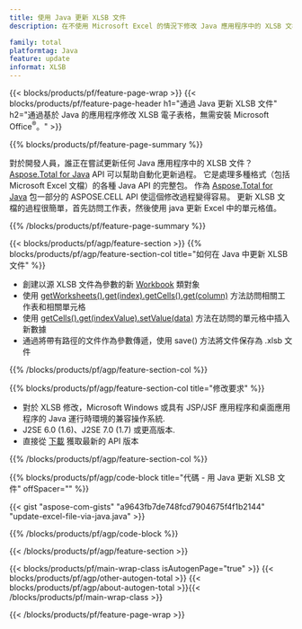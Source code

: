 ```yaml
---
title: 使用 Java 更新 XLSB 文件
description: 在不使用 Microsoft Excel 的情況下修改 Java 應用程序中的 XLSB 文檔。 優化代碼以最快的方式在 java 中編寫和編輯 excel 文件。

family: total
platformtag: Java
feature: update
informat: XLSB
---
```

{{< blocks/products/pf/feature-page-wrap >}}
{{< blocks/products/pf/feature-page-header h1="通過 Java 更新 XLSB 文件" h2="通過基於 Java 的應用程序修改 XLSB 電子表格，無需安裝 Microsoft Office<sup>&reg;</sup>。" >}}

{{% blocks/products/pf/feature-page-summary %}}

對於開發人員，誰正在嘗試更新任何 Java 應用程序中的 XLSB 文件？ [Aspose.Total for Java](https://products.aspose.com/total/java/) API 可以幫助自動化更新過程。 它是處理多種格式（包括 Microsoft Excel 文檔）的各種 Java API 的完整包。 作為 [Aspose.Total for Java](https://products.aspose.com/total/java/) 包一部分的 ASPOSE.CELL API 使這個修改過程變得容易。 更新 XLSB 文檔的過程很簡單，首先訪問工作表，然後使用 java 更新 Excel 中的單元格值。

{{% /blocks/products/pf/feature-page-summary %}}

{{< blocks/products/pf/agp/feature-section >}}
{{% blocks/products/pf/agp/feature-section-col title="如何在 Java 中更新 XLSB 文件" %}}

- 創建以源 XLSB 文件為參數的新 [Workbook](https://reference.aspose.com/cells/java/com.aspose.cells/Workbook) 類對象
- 使用 [getWorksheets().get(index).getCells().get(column)](https://reference.aspose.com/cells/java/com.aspose.cells/cells#Item%20(int)) 方法訪問相關工作表和相關單元格
- 使用 [getCells().get(indexValue).setValue(data)](https://reference.aspose.com/cells/java/com.aspose.cells/cell#Value) 方法在訪問的單元格中插入新數據
- 通過將帶有路徑的文件作為參數傳遞，使用 save() 方法將文件保存為 .xlsb 文件

{{% /blocks/products/pf/agp/feature-section-col %}}

{{% blocks/products/pf/agp/feature-section-col title="修改要求" %}}

- 對於 XLSB 修改，Microsoft Windows 或具有 JSP/JSF 應用程序和桌面應用程序的 Java 運行時環境的兼容操作系統.
- J2SE 6.0 (1.6)、J2SE 7.0 (1.7) 或更高版本.
- 直接從 [下載](https://docs.aspose.com/cells/java/installation/) 獲取最新的 API 版本

{{% /blocks/products/pf/agp/feature-section-col %}}

{{% blocks/products/pf/agp/code-block title="代碼 - 用 Java 更新 XLSB 文件" offSpacer="" %}}

{{< gist "aspose-com-gists" "a9643fb7de748fcd7904675f4f1b2144" "update-excel-file-via-java.java" >}}

{{% /blocks/products/pf/agp/code-block %}}

{{< /blocks/products/pf/agp/feature-section >}}

{{< blocks/products/pf/main-wrap-class isAutogenPage="true" >}}
{{< blocks/products/pf/agp/other-autogen-total >}}
{{< blocks/products/pf/agp/about-autogen-total >}}{{< /blocks/products/pf/main-wrap-class >}}

{{< /blocks/products/pf/feature-page-wrap >}}